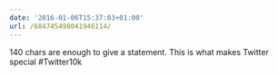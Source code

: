 ```yaml
---
date: '2016-01-06T15:37:03+01:00'
url: /684745498041946114/
---
```

140 chars are enough to give a statement. This is what makes Twitter special #Twitter10k

